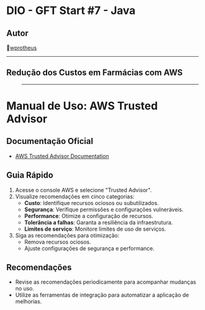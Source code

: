 # DIO - GFT Start #7 - Java

## Autor
🔸[wprotheus](https://github.com/wprotheus)

---

## Redução dos Custos em Farmácias com AWS

>---

# Manual de Uso: AWS Trusted Advisor

## Documentação Oficial
- [AWS Trusted Advisor Documentation](https://docs.aws.amazon.com/awssupport/latest/user/trusted-advisor.html)

## Guia Rápido
1. Acesse o console AWS e selecione "Trusted Advisor".
2. Visualize recomendações em cinco categorias:
    - **Custo**: Identifique recursos ociosos ou subutilizados.
    - **Segurança**: Verifique permissões e configurações vulneráveis.
    - **Performance**: Otimize a configuração de recursos.
    - **Tolerância a falhas**: Garanta a resiliência da infraestrutura.
    - **Limites de serviço**: Monitore limites de uso de serviços.
3. Siga as recomendações para otimização:
    - Remova recursos ociosos.
    - Ajuste configurações de segurança e performance.

## Recomendações
- Revise as recomendações periodicamente para acompanhar mudanças no uso.
- Utilize as ferramentas de integração para automatizar a aplicação de melhorias.